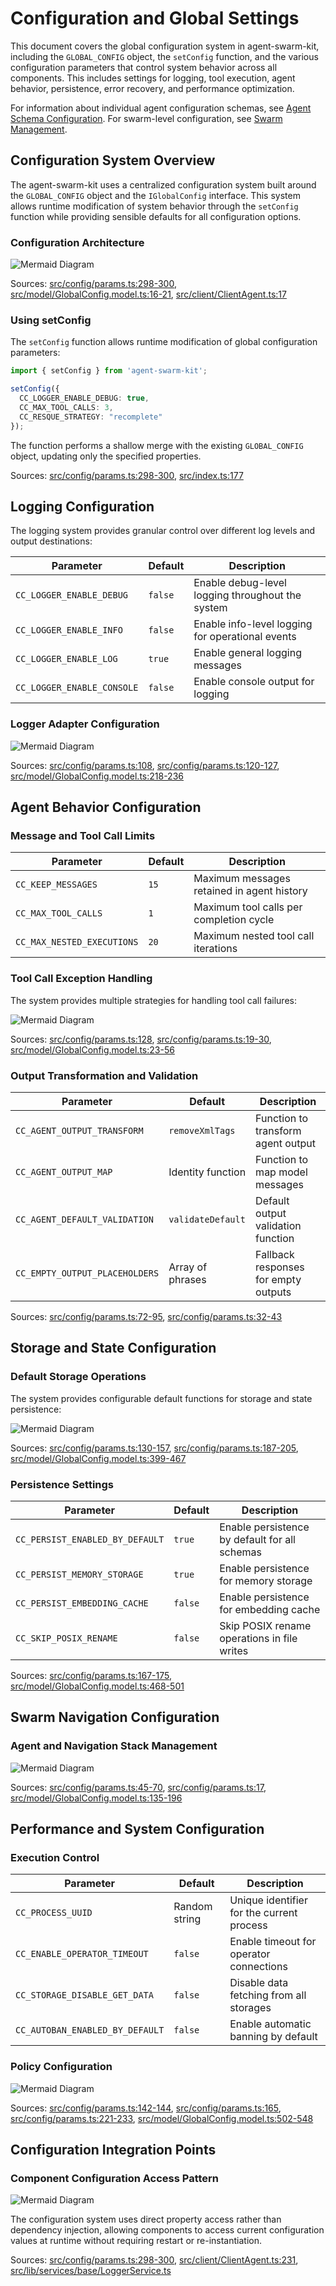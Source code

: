 # Configuration and Global Settings

This document covers the global configuration system in agent-swarm-kit, including the `GLOBAL_CONFIG` object, the `setConfig` function, and the various configuration parameters that control system behavior across all components. This includes settings for logging, tool execution, agent behavior, persistence, error recovery, and performance optimization.

For information about individual agent configuration schemas, see [Agent Schema Configuration](#2.1). For swarm-level configuration, see [Swarm Management](#2.2).

## Configuration System Overview

The agent-swarm-kit uses a centralized configuration system built around the `GLOBAL_CONFIG` object and the `IGlobalConfig` interface. This system allows runtime modification of system behavior through the `setConfig` function while providing sensible defaults for all configuration options.

### Configuration Architecture

![Mermaid Diagram](./diagrams\33_Configuration_and_Global_Settings_0.svg)

Sources: [src/config/params.ts:298-300](), [src/model/GlobalConfig.model.ts:16-21](), [src/client/ClientAgent.ts:17]()

### Using setConfig

The `setConfig` function allows runtime modification of global configuration parameters:

```typescript
import { setConfig } from 'agent-swarm-kit';

setConfig({
  CC_LOGGER_ENABLE_DEBUG: true,
  CC_MAX_TOOL_CALLS: 3,
  CC_RESQUE_STRATEGY: "recomplete"
});
```

The function performs a shallow merge with the existing `GLOBAL_CONFIG` object, updating only the specified properties.

Sources: [src/config/params.ts:298-300](), [src/index.ts:177]()

## Logging Configuration

The logging system provides granular control over different log levels and output destinations:

| Parameter | Default | Description |
|-----------|---------|-------------|
| `CC_LOGGER_ENABLE_DEBUG` | `false` | Enable debug-level logging throughout the system |
| `CC_LOGGER_ENABLE_INFO` | `false` | Enable info-level logging for operational events |
| `CC_LOGGER_ENABLE_LOG` | `true` | Enable general logging messages |
| `CC_LOGGER_ENABLE_CONSOLE` | `false` | Enable console output for logging |

### Logger Adapter Configuration

![Mermaid Diagram](./diagrams\33_Configuration_and_Global_Settings_1.svg)

Sources: [src/config/params.ts:108](), [src/config/params.ts:120-127](), [src/model/GlobalConfig.model.ts:218-236]()

## Agent Behavior Configuration

### Message and Tool Call Limits

| Parameter | Default | Description |
|-----------|---------|-------------|
| `CC_KEEP_MESSAGES` | `15` | Maximum messages retained in agent history |
| `CC_MAX_TOOL_CALLS` | `1` | Maximum tool calls per completion cycle |
| `CC_MAX_NESTED_EXECUTIONS` | `20` | Maximum nested tool call iterations |

### Tool Call Exception Handling

The system provides multiple strategies for handling tool call failures:

![Mermaid Diagram](./diagrams\33_Configuration_and_Global_Settings_2.svg)

Sources: [src/config/params.ts:128](), [src/config/params.ts:19-30](), [src/model/GlobalConfig.model.ts:23-56]()

### Output Transformation and Validation

| Parameter | Default | Description |
|-----------|---------|-------------|
| `CC_AGENT_OUTPUT_TRANSFORM` | `removeXmlTags` | Function to transform agent output |
| `CC_AGENT_OUTPUT_MAP` | Identity function | Function to map model messages |
| `CC_AGENT_DEFAULT_VALIDATION` | `validateDefault` | Default output validation function |
| `CC_EMPTY_OUTPUT_PLACEHOLDERS` | Array of phrases | Fallback responses for empty outputs |

Sources: [src/config/params.ts:72-95](), [src/config/params.ts:32-43]()

## Storage and State Configuration

### Default Storage Operations

The system provides configurable default functions for storage and state persistence:

![Mermaid Diagram](./diagrams\33_Configuration_and_Global_Settings_3.svg)

Sources: [src/config/params.ts:130-157](), [src/config/params.ts:187-205](), [src/model/GlobalConfig.model.ts:399-467]()

### Persistence Settings

| Parameter | Default | Description |
|-----------|---------|-------------|
| `CC_PERSIST_ENABLED_BY_DEFAULT` | `true` | Enable persistence by default for all schemas |
| `CC_PERSIST_MEMORY_STORAGE` | `true` | Enable persistence for memory storage |
| `CC_PERSIST_EMBEDDING_CACHE` | `false` | Enable persistence for embedding cache |
| `CC_SKIP_POSIX_RENAME` | `false` | Skip POSIX rename operations in file writes |

Sources: [src/config/params.ts:167-175](), [src/model/GlobalConfig.model.ts:468-501]()

## Swarm Navigation Configuration

### Agent and Navigation Stack Management

![Mermaid Diagram](./diagrams\33_Configuration_and_Global_Settings_4.svg)

Sources: [src/config/params.ts:45-70](), [src/config/params.ts:17](), [src/model/GlobalConfig.model.ts:135-196]()

## Performance and System Configuration

### Execution Control

| Parameter | Default | Description |
|-----------|---------|-------------|
| `CC_PROCESS_UUID` | Random string | Unique identifier for the current process |
| `CC_ENABLE_OPERATOR_TIMEOUT` | `false` | Enable timeout for operator connections |
| `CC_STORAGE_DISABLE_GET_DATA` | `false` | Disable data fetching from all storages |
| `CC_AUTOBAN_ENABLED_BY_DEFAULT` | `false` | Enable automatic banning by default |

### Policy Configuration

![Mermaid Diagram](./diagrams\33_Configuration_and_Global_Settings_5.svg)

Sources: [src/config/params.ts:142-144](), [src/config/params.ts:165](), [src/config/params.ts:221-233](), [src/model/GlobalConfig.model.ts:502-548]()

## Configuration Integration Points

### Component Configuration Access Pattern

![Mermaid Diagram](./diagrams\33_Configuration_and_Global_Settings_6.svg)

The configuration system uses direct property access rather than dependency injection, allowing components to access current configuration values at runtime without requiring restart or re-instantiation.

Sources: [src/config/params.ts:298-300](), [src/client/ClientAgent.ts:231](), [src/lib/services/base/LoggerService.ts]()